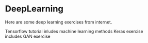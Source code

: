 # DeepLearning
Here are some deep learning exercises from internet.

Tensorflow tutorial inludes machine learning methods
Keras exercise includes GAN exercise

